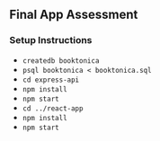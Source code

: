 ## Final App Assessment

### Setup Instructions

- `createdb booktonica`
- `psql booktonica < booktonica.sql`
- `cd express-api`
- `npm install`
- `npm start`
- `cd ../react-app`
- `npm install`
- `npm start`
